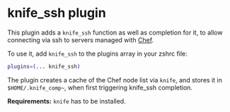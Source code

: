 # knife_ssh plugin

This plugin adds a `knife_ssh` function as well as completion for it, to allow
connecting via ssh to servers managed with [Chef](https://www.chef.io/).

To use it, add `knife_ssh` to the plugins array in your zshrc file:

```zsh
plugins=(... knife_ssh)
```

The plugin creates a cache of the Chef node list via `knife`, and stores it
in `$HOME/.knife_comp~`, when first triggering knife_ssh completion.

**Requirements:** `knife` has to be installed.
